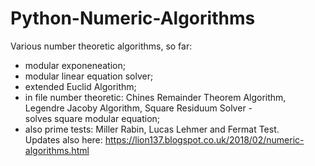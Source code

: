 # Python-Numeric-Algorithms    
Various number theoretic algorithms, so far:    
- modular exponeneation;    
- modular linear equation solver;        
- extended Euclid Algorithm;    
- in file number theoretic: Chines Remainder Theorem Algorithm, Legendre Jacoby Algorithm, Square Residuum Solver -     
solves square modular equation;    
- also prime tests: Miller Rabin, Lucas Lehmer and Fermat Test.    
Updates also here: https://lion137.blogspot.co.uk/2018/02/numeric-algorithms.html
